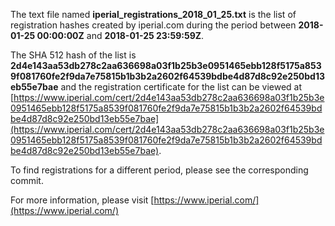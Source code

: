 The text file named **iperial_registrations_2018_01_25.txt** is the list of registration hashes created by iperial.com during the period between **2018-01-25 00:00:00Z** and **2018-01-25 23:59:59Z**.

The SHA 512 hash of the list is **2d4e143aa53db278c2aa636698a03f1b25b3e0951465ebb128f5175a8539f081760fe2f9da7e75815b1b3b2a2602f64539bdbe4d87d8c92e250bd13eb55e7bae** and the registration certificate for the list can be viewed at [https://www.iperial.com/cert/2d4e143aa53db278c2aa636698a03f1b25b3e0951465ebb128f5175a8539f081760fe2f9da7e75815b1b3b2a2602f64539bdbe4d87d8c92e250bd13eb55e7bae](https://www.iperial.com/cert/2d4e143aa53db278c2aa636698a03f1b25b3e0951465ebb128f5175a8539f081760fe2f9da7e75815b1b3b2a2602f64539bdbe4d87d8c92e250bd13eb55e7bae).

To find registrations for a different period, please see the corresponding commit.

For more information, please visit [https://www.iperial.com/](https://www.iperial.com/)
